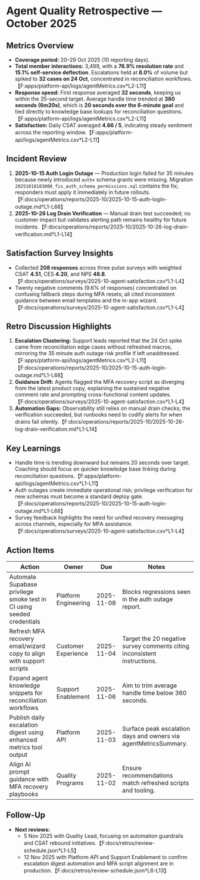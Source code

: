 # Agent Quality Retrospective — October 2025

## Metrics Overview

- **Coverage period:** 20–29 Oct 2025 (10 reporting days).
- **Total member interactions:** 3,499, with a **76.9% resolution rate** and
  **15.1% self-service deflection**. Escalations held at **8.0%** of volume but
  spiked to **32 cases on 24 Oct**, concentrated in reconciliation
  workflows.【F:apps/platform-api/logs/agentMetrics.csv†L2-L11】
- **Response speed:** First response averaged **32 seconds**, keeping us within
  the 35-second target. Average handle time trended at **380 seconds (6m20s)**,
  which is **20 seconds over the 6-minute goal** and tied directly to knowledge
  base lookups for reconciliation
  questions.【F:apps/platform-api/logs/agentMetrics.csv†L2-L11】
- **Satisfaction:** Daily CSAT averaged **4.66 / 5**, indicating steady
  sentiment across the reporting
  window.【F:apps/platform-api/logs/agentMetrics.csv†L2-L11】

## Incident Review

1. **2025-10-15 Auth Login Outage** — Production login failed for 35 minutes
   because newly introduced `authx` schema grants were missing. Migration
   `20251018103000_fix_auth_schema_permissions.sql` contains the fix; responders
   must apply it immediately in future
   rollouts.【F:docs/operations/reports/2025-10/2025-10-15-auth-login-outage.md†L1-L68】
2. **2025-10-26 Log Drain Verification** — Manual drain test succeeded; no
   customer impact but validates alerting path remains healthy for future
   incidents.【F:docs/operations/reports/2025-10/2025-10-26-log-drain-verification.md†L1-L14】

## Satisfaction Survey Insights

- Collected **208 responses** across three pulse surveys with weighted CSAT
  **4.51**, CES **4.20**, and NPS
  **48.8**.【F:docs/operations/surveys/2025-10-agent-satisfaction.csv†L1-L4】
- Twenty negative comments (9.6% of responses) concentrated on confusing
  fallback steps during MFA resets; all cited inconsistent guidance between
  email templates and the in-app
  wizard.【F:docs/operations/surveys/2025-10-agent-satisfaction.csv†L1-L4】

## Retro Discussion Highlights

1. **Escalation Clustering:** Support leads reported that the 24 Oct spike came
   from reconciliation edge cases without refreshed macros, mirroring the 35
   minute auth outage risk profile if left
   unaddressed.【F:apps/platform-api/logs/agentMetrics.csv†L2-L11】【F:docs/operations/reports/2025-10/2025-10-15-auth-login-outage.md†L1-L68】
2. **Guidance Drift:** Agents flagged the MFA recovery script as diverging from
   the latest product copy, explaining the sustained negative comment rate and
   prompting cross-functional content
   updates.【F:docs/operations/surveys/2025-10-agent-satisfaction.csv†L1-L4】
3. **Automation Gaps:** Observability still relies on manual drain checks; the
   verification succeeded, but runbooks need to codify alerts for when drains
   fail
   silently.【F:docs/operations/reports/2025-10/2025-10-26-log-drain-verification.md†L1-L14】

## Key Learnings

- Handle time is trending downward but remains 20 seconds over target. Coaching
  should focus on quicker knowledge base linking during reconciliation
  questions.【F:apps/platform-api/logs/agentMetrics.csv†L1-L11】
- Auth outages create immediate operational risk; privilege verification for new
  schemas must become a standard deploy
  gate.【F:docs/operations/reports/2025-10/2025-10-15-auth-login-outage.md†L1-L68】
- Survey feedback highlights the need for unified recovery messaging across
  channels, especially for MFA
  assistance.【F:docs/operations/surveys/2025-10-agent-satisfaction.csv†L1-L4】

## Action Items

| Action                                                                | Owner                | Due        | Notes                                                                    |
| --------------------------------------------------------------------- | -------------------- | ---------- | ------------------------------------------------------------------------ |
| Automate Supabase privilege smoke test in CI using seeded credentials | Platform Engineering | 2025-11-08 | Blocks regressions seen in the auth outage report.                       |
| Refresh MFA recovery email/wizard copy to align with support scripts  | Customer Experience  | 2025-11-04 | Target the 20 negative survey comments citing inconsistent instructions. |
| Expand agent knowledge snippets for reconciliation workflows          | Support Enablement   | 2025-11-06 | Aim to trim average handle time below 360 seconds.                       |
| Publish daily escalation digest using enhanced metrics tool output    | Platform API         | 2025-11-03 | Surface peak escalation days and owners via agentMetricsSummary.         |
| Align AI prompt guidance with MFA recovery playbooks                  | Quality Programs     | 2025-11-02 | Ensure recommendations match refreshed scripts and tooling.              |

## Follow-Up

- **Next reviews:**
  - 5 Nov 2025 with Quality Lead, focusing on automation guardrails and CSAT
    rebound initiatives.【F:docs/retros/review-schedule.json†L1-L5】
  - 12 Nov 2025 with Platform API and Support Enablement to confirm escalation
    digest automation and MFA script alignment are in
    production.【F:docs/retros/review-schedule.json†L6-L13】
